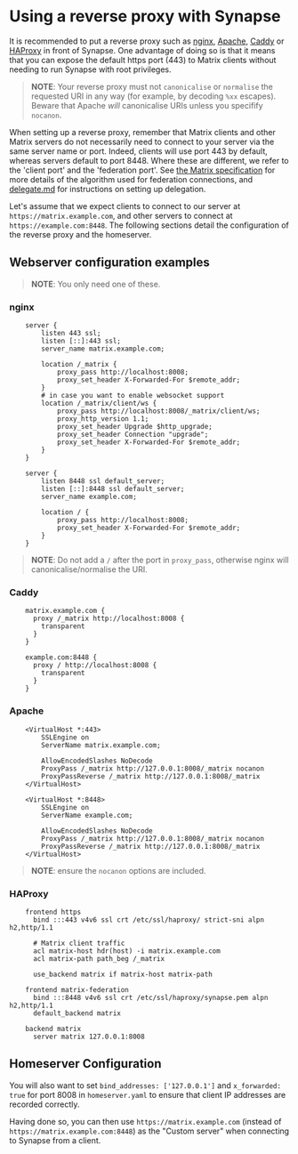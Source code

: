# Using a reverse proxy with Synapse

It is recommended to put a reverse proxy such as
[nginx](https://nginx.org/en/docs/http/ngx_http_proxy_module.html),
[Apache](https://httpd.apache.org/docs/current/mod/mod_proxy_http.html),
[Caddy](https://caddyserver.com/docs/proxy) or
[HAProxy](https://www.haproxy.org/) in front of Synapse. One advantage
of doing so is that it means that you can expose the default https port
(443) to Matrix clients without needing to run Synapse with root
privileges.

> **NOTE**: Your reverse proxy must not `canonicalise` or `normalise`
the requested URI in any way (for example, by decoding `%xx` escapes).
Beware that Apache *will* canonicalise URIs unless you specifify
`nocanon`.

When setting up a reverse proxy, remember that Matrix clients and other
Matrix servers do not necessarily need to connect to your server via the
same server name or port. Indeed, clients will use port 443 by default,
whereas servers default to port 8448. Where these are different, we
refer to the 'client port' and the \'federation port\'. See [the Matrix
specification](https://matrix.org/docs/spec/server_server/latest#resolving-server-names)
for more details of the algorithm used for federation connections, and
[delegate.md](<delegate.md>) for instructions on setting up delegation.

Let's assume that we expect clients to connect to our server at
`https://matrix.example.com`, and other servers to connect at
`https://example.com:8448`.  The following sections detail the configuration of
the reverse proxy and the homeserver.

## Webserver configuration examples

> **NOTE**: You only need one of these.

### nginx

        server {
            listen 443 ssl;
            listen [::]:443 ssl;
            server_name matrix.example.com;

            location /_matrix {
                proxy_pass http://localhost:8008;
                proxy_set_header X-Forwarded-For $remote_addr;
            }
            # in case you want to enable websocket support
            location /_matrix/client/ws {
                proxy_pass http://localhost:8008/_matrix/client/ws;
                proxy_http_version 1.1;
                proxy_set_header Upgrade $http_upgrade;
                proxy_set_header Connection "upgrade";
                proxy_set_header X-Forwarded-For $remote_addr;
            }
        }

        server {
            listen 8448 ssl default_server;
            listen [::]:8448 ssl default_server;
            server_name example.com;

            location / {
                proxy_pass http://localhost:8008;
                proxy_set_header X-Forwarded-For $remote_addr;
            }
        }

> **NOTE**: Do not add a `/` after the port in `proxy_pass`, otherwise nginx will
canonicalise/normalise the URI.

### Caddy

        matrix.example.com {
          proxy /_matrix http://localhost:8008 {
            transparent
          }
        }

        example.com:8448 {
          proxy / http://localhost:8008 {
            transparent
          }
        }

### Apache

        <VirtualHost *:443>
            SSLEngine on
            ServerName matrix.example.com;

            AllowEncodedSlashes NoDecode
            ProxyPass /_matrix http://127.0.0.1:8008/_matrix nocanon
            ProxyPassReverse /_matrix http://127.0.0.1:8008/_matrix
        </VirtualHost>

        <VirtualHost *:8448>
            SSLEngine on
            ServerName example.com;

            AllowEncodedSlashes NoDecode
            ProxyPass /_matrix http://127.0.0.1:8008/_matrix nocanon
            ProxyPassReverse /_matrix http://127.0.0.1:8008/_matrix
        </VirtualHost>

> **NOTE**: ensure the  `nocanon` options are included.

### HAProxy

        frontend https
          bind :::443 v4v6 ssl crt /etc/ssl/haproxy/ strict-sni alpn h2,http/1.1

          # Matrix client traffic
          acl matrix-host hdr(host) -i matrix.example.com
          acl matrix-path path_beg /_matrix

          use_backend matrix if matrix-host matrix-path

        frontend matrix-federation
          bind :::8448 v4v6 ssl crt /etc/ssl/haproxy/synapse.pem alpn h2,http/1.1
          default_backend matrix

        backend matrix
          server matrix 127.0.0.1:8008

## Homeserver Configuration

You will also want to set `bind_addresses: ['127.0.0.1']` and
`x_forwarded: true` for port 8008 in `homeserver.yaml` to ensure that
client IP addresses are recorded correctly.

Having done so, you can then use `https://matrix.example.com` (instead
of `https://matrix.example.com:8448`) as the "Custom server" when
connecting to Synapse from a client.
